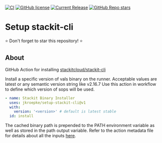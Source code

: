 [![CI](https://github.com/jkroepke/setup-stackit-cli/actions/workflows/ci.yml/badge.svg)](https://github.com/jkroepke/setup-stackit-cli/actions/workflows/ci.yml)
[![GitHub license](https://img.shields.io/github/license/jkroepke/setup-stackit-cli)](https://github.com/jkroepke/setup-stackit-cli/blob/master/LICENSE)
[![Current Release](https://img.shields.io/github/release/jkroepke/setup-stackit-cli.svg?logo=github)](https://github.com/jkroepke/setup-stackit-cli/releases/latest)
[![GitHub Repo stars](https://img.shields.io/github/stars/jkroepke/setup-stackit-cli?style=flat&logo=github)](https://github.com/jkroepke/setup-stackit-cli/stargazers)

# Setup stackit-cli

⭐ Don't forget to star this repository! ⭐

## About

GitHub Action for installing
[stackitcloud/stackit-cli](https://github.com/stackitcloud/stackit-cli)

Install a specific version of vals binary on the runner. Acceptable values are
latest or any semantic version string like v2.16.7 Use this action in workflow
to define which version of sops will be used.

```yaml
- name: Stackit Binary Installer
  uses: jkroepke/setup-stackit-cli@v1
  with:
    version: '<version>' # default is latest stable
  id: install
```

The cached binary path is prepended to the PATH environment variable as well as
stored in the path output variable. Refer to the action metadata file for
details about all the inputs
[here](https://github.com/jkroepke/setup-stackit-cli/blob/main/action.yml).
